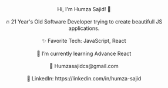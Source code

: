 <center>Hi, I'm Humza Sajid! 👋 <br/><br/>
🔥 21 Year's Old Software Developer trying to create beautifull JS applications.<br/><br/>
✨ Favorite Tech: JavaScript, React<br/><br/>
📓 I’m currently learning Advance React<br/><br/>
📧 Humzasajidcs@gmail.com<br/><br/>
💼 LinkedIn: https://linkedin.com/in/humza-sajid<br/></center><br/>
             
